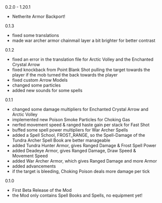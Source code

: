 0.2.0 - 1.20.1
- Netherite Armor Backport!

0.1.3
- fixed some translations
- made war archer armor chainmail layer a bit brighter for better contrast

0.1.2
- fixed an error in the translation file for Arctic Volley and the Enchanted Crystal Arrow
- fixed knockback from Point Blank Shot pulling the target towards the player if the mob turned the back towards the player
- fixed custom Arrow Models
- changed some particles
- added new sounds for some spells

0.1.1
- changed some damage multipliers for Enchanted Crystal Arrow and Arctic Volley
- implemented new Poison Smoke Particles for Choking Gas
- nerfed movement speed & ranged haste gain per stack for Fast Shot
- buffed some spell power multipliers for War Archer Spells
- added a Spell School, FROST_RANGE, so the Spell-Damage of the Tundra Archer Spell Book are better manageable
- added Tundra Hunter Armor, gives Ranged Damage & Frost Spell Power
- added Deadeye Armor, gives Ranged Damage, Draw Speed & Movement Speed
- added War Archer Armor, which gives Ranged Damage and more Armor
- added advancements
- if the target is bleeding, Choking Poison deals more damage per tick

0.1.0
- First Beta Release of the Mod
- the Mod only contains Spell Books and Spells, no equipment yet!